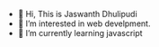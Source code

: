 - 👋 Hi, This is Jaswanth Dhulipudi
- 👀 I’m interested in web develpment.
- 🌱 I’m currently learning javascript


<!---
jaswanth-2002/jaswanth-2002 is a ✨ special ✨ repository because its `README.md` (this file) appears on your GitHub profile.
You can click the Preview link to take a look at your changes.
--->
